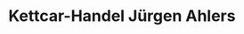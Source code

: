 ---
title: "Kettcar-Handel Jürgen Ahlers"
url: /billerbeck/kettcar-handel-juergen-ahlers/
shop: Sport
---